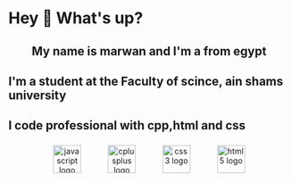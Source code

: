 <h1 align="left">Hey 👋 What's up?</h1>

###

<h2 align="center">My name is  marwan  and I'm a from egypt</h2>

###

<h2 align="left">I'm a student at the Faculty of scince, ain shams university</h2>

###

<p align="left"></p>

###

<h2 align="left">I code professional with cpp,html and css</h2>

###

<div align="center">
  <img src="https://cdn.jsdelivr.net/gh/devicons/devicon/icons/javascript/javascript-original.svg" height="50" alt="javascript logo"  />
  <img width="40" />
  <img src="https://cdn.jsdelivr.net/gh/devicons/devicon/icons/cplusplus/cplusplus-original.svg" height="50" alt="cplusplus logo"  />
  <img width="40" />
  <img src="https://cdn.jsdelivr.net/gh/devicons/devicon/icons/css3/css3-original.svg" height="50" alt="css3 logo"  />
  <img width="40" />
  <img src="https://cdn.jsdelivr.net/gh/devicons/devicon/icons/html5/html5-original.svg" height="50" alt="html5 logo"  />
</div>

###
